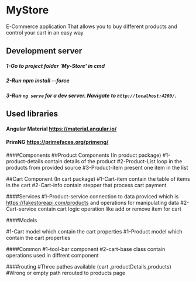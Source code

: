 # MyStore

E-Commerce application That allows you to buy different products and control your cart in an easy way

## Development server
##### 1-Go to project folder 'My-Store' in cmd
##### 2-Run npm install --force
##### 3-Run `ng serve` for a dev server. Navigate to `http://localhost:4200/`. 

## Used libraries

#### Angular Material https://material.angular.io/
#### PrimNG https://primefaces.org/primeng/

####Components
##Product Components  (In product package)
#1-product-details contain details of the product
#2-Product-List  loop in the products from provided source
#3-Product-item present one item in the list


##Cart Component (In cart package)
#1-Cart-item contain the table of items in the cart
#2-Cart-info contain stepper that process cart payment 


####Services
#1-Product-service connection to data proviced which is  https://fakestoreapi.com/products and operations for manipulating data
#2-Cart-service contain cart logic operation like add or remove item for cart

####Models

#1-Cart model which contain the cart properties
#1-Product model which contain the cart properties


####Common
#1-tool-bar component
#2-cart-base class contain operations used in diffrent component

####routing 
#Three pathes available (cart ,productDetails,products)
#Wrong or empty path rerouted to products page

